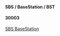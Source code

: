 #### SBS / BaseStation / BST

#### 30003

[SBS BaseStation](http://woodair.net/sbs/article/barebones42_socket_data.htm)
